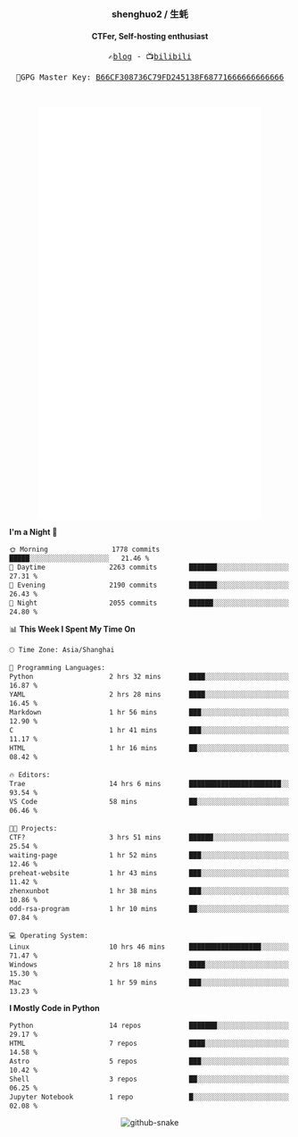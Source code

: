 <h3 align="center"> shenghuo2 / 生蚝 </h3>
<h4 align="center" >CTFer, Self-hosting enthusiast</h3>


<p align="center">
  <samp>
    ✍️<a href="https://blog.shenghuo2.top/">blog</a> -
    📺<a href="https://space.bilibili.com/85894935">bilibili</a>
  </samp>
</p>
<p align="center">
  <samp>
     🔐GPG Master Key: <a align="center" href="https://github.com/shenghuo2.gpg">B66CF308736C79FD245138F68771666666666666</a>
  </samp>
</p>
<br>
<p align="center">
  <a href="https://github.com/shenghuo2">
    <img width="400" align="top" src="https://github.com/shenghuo2/shenghuo2/blob/main/metrics.left.svg" />
  </a>
  <a href="https://github.com/shenghuo2">
    <img width="400" align="top" src="https://github.com/shenghuo2/shenghuo2/blob/main/metrics.right.svg" />
  </a>
</p>


<!--START_SECTION:waka-->
**I'm a Night 🦉** 

```text
🌞 Morning                1778 commits        █████░░░░░░░░░░░░░░░░░░░░   21.46 % 
🌆 Daytime                2263 commits        ███████░░░░░░░░░░░░░░░░░░   27.31 % 
🌃 Evening                2190 commits        ███████░░░░░░░░░░░░░░░░░░   26.43 % 
🌙 Night                  2055 commits        ██████░░░░░░░░░░░░░░░░░░░   24.80 % 
```


📊 **This Week I Spent My Time On** 

```text
🕑︎ Time Zone: Asia/Shanghai

💬 Programming Languages: 
Python                   2 hrs 32 mins       ████░░░░░░░░░░░░░░░░░░░░░   16.87 % 
YAML                     2 hrs 28 mins       ████░░░░░░░░░░░░░░░░░░░░░   16.45 % 
Markdown                 1 hr 56 mins        ███░░░░░░░░░░░░░░░░░░░░░░   12.90 % 
C                        1 hr 41 mins        ███░░░░░░░░░░░░░░░░░░░░░░   11.17 % 
HTML                     1 hr 16 mins        ██░░░░░░░░░░░░░░░░░░░░░░░   08.42 % 

🔥 Editors: 
Trae                     14 hrs 6 mins       ███████████████████████░░   93.54 % 
VS Code                  58 mins             ██░░░░░░░░░░░░░░░░░░░░░░░   06.46 % 

🐱‍💻 Projects: 
CTF?                     3 hrs 51 mins       ██████░░░░░░░░░░░░░░░░░░░   25.54 % 
waiting-page             1 hr 52 mins        ███░░░░░░░░░░░░░░░░░░░░░░   12.46 % 
preheat-website          1 hr 43 mins        ███░░░░░░░░░░░░░░░░░░░░░░   11.42 % 
zhenxunbot               1 hr 38 mins        ███░░░░░░░░░░░░░░░░░░░░░░   10.86 % 
odd-rsa-program          1 hr 10 mins        ██░░░░░░░░░░░░░░░░░░░░░░░   07.84 % 

💻 Operating System: 
Linux                    10 hrs 46 mins      ██████████████████░░░░░░░   71.47 % 
Windows                  2 hrs 18 mins       ████░░░░░░░░░░░░░░░░░░░░░   15.30 % 
Mac                      1 hr 59 mins        ███░░░░░░░░░░░░░░░░░░░░░░   13.23 % 
```

**I Mostly Code in Python** 

```text
Python                   14 repos            ███████░░░░░░░░░░░░░░░░░░   29.17 % 
HTML                     7 repos             ████░░░░░░░░░░░░░░░░░░░░░   14.58 % 
Astro                    5 repos             ███░░░░░░░░░░░░░░░░░░░░░░   10.42 % 
Shell                    3 repos             ██░░░░░░░░░░░░░░░░░░░░░░░   06.25 % 
Jupyter Notebook         1 repo              █░░░░░░░░░░░░░░░░░░░░░░░░   02.08 % 
```




<!--END_SECTION:waka-->


<div align="center">
  <picture>
    <source media="(prefers-color-scheme: dark)" srcset="https://gist.githubusercontent.com/shenghuo2/bfce20b14ab0484cef03bae6e60e0b3a/raw/github-snake-dark.svg" />
    <source media="(prefers-color-scheme: light)" srcset="https://gist.githubusercontent.com/shenghuo2/bfce20b14ab0484cef03bae6e60e0b3a/raw/github-snake.svg" />
    <img alt="github-snake" src="https://gist.githubusercontent.com/shenghuo2/bfce20b14ab0484cef03bae6e60e0b3a/raw/github-snake.svg" />
  </picture>
</div>

<!--
**shenghuo2/shenghuo2** is a ✨ _special_ ✨ repository because its `README.md` (this file) appears on your GitHub profile.

Here are some ideas to get you started:

- 🔭 I’m currently working on ...
- 🌱 I’m currently learning ...
- 👯 I’m looking to collaborate on ...
- 🤔 I’m looking for help with ...
- 💬 Ask me about ...
- 📫 How to reach me: ...
- 😄 Pronouns: ...
- ⚡ Fun fact: ...
-->

